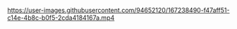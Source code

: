 https://user-images.githubusercontent.com/94652120/167238490-f47aff51-c14e-4b8c-b0f5-2cda4184167a.mp4